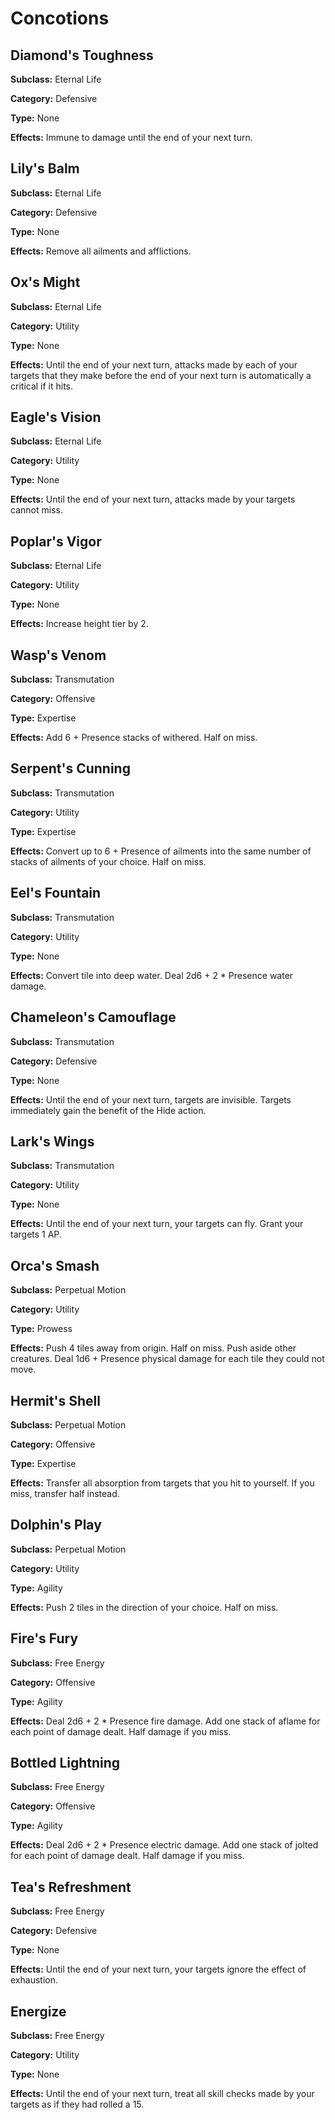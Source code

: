 # Concotions

## Diamond's Toughness

**Subclass:** Eternal Life

**Category:** Defensive

**Type:** None

**Effects:** Immune to damage until the end of your next turn.

## Lily's Balm

**Subclass:** Eternal Life

**Category:** Defensive

**Type:** None

**Effects:** Remove all ailments and afflictions.

## Ox's Might

**Subclass:** Eternal Life

**Category:** Utility

**Type:** None

**Effects:** Until the end of your next turn, attacks made by each of your targets that they make before the end of your next turn is automatically a critical if it hits.

## Eagle's Vision

**Subclass:** Eternal Life

**Category:** Utility

**Type:** None

**Effects:** Until the end of your next turn, attacks made by your targets cannot miss.

## Poplar's Vigor

**Subclass:** Eternal Life

**Category:** Utility

**Type:** None

**Effects:** Increase height tier by 2.

## Wasp's Venom

**Subclass:** Transmutation

**Category:** Offensive

**Type:** Expertise

**Effects:** Add 6 + Presence stacks of withered. Half on miss.

## Serpent's Cunning

**Subclass:** Transmutation

**Category:** Utility

**Type:** Expertise

**Effects:** Convert up to 6 + Presence of ailments into the same number of stacks of ailments of your choice. Half on miss.

## Eel's Fountain

**Subclass:** Transmutation

**Category:** Utility

**Type:** None

**Effects:** Convert tile into deep water. Deal 2d6 + 2 * Presence water damage.

## Chameleon's Camouflage

**Subclass:** Transmutation

**Category:** Defensive

**Type:** None

**Effects:** Until the end of your next turn, targets are invisible. Targets immediately gain the benefit of the Hide action.

## Lark's Wings

**Subclass:** Transmutation

**Category:** Utility

**Type:** None

**Effects:** Until the end of your next turn, your targets can fly. Grant your targets 1 AP.

## Orca's Smash

**Subclass:** Perpetual Motion

**Category:** Utility

**Type:** Prowess

**Effects:** Push 4 tiles away from origin. Half on miss. Push aside other creatures. Deal 1d6 + Presence physical damage for each tile they could not move.

## Hermit's Shell

**Subclass:** Perpetual Motion

**Category:** Offensive

**Type:** Expertise

**Effects:** Transfer all absorption from targets that you hit to yourself. If you miss, transfer half instead.

## Dolphin's Play

**Subclass:** Perpetual Motion

**Category:** Utility

**Type:** Agility

**Effects:** Push 2 tiles in the direction of your choice. Half on miss.

## Fire's Fury

**Subclass:** Free Energy

**Category:** Offensive

**Type:** Agility

**Effects:** Deal 2d6 + 2 * Presence fire damage. Add one stack of aflame for each point of damage dealt. Half damage if you miss.

## Bottled Lightning

**Subclass:** Free Energy

**Category:** Offensive

**Type:** Agility

**Effects:** Deal 2d6 + 2 * Presence electric damage. Add one stack of jolted for each point of damage dealt. Half damage if you miss.

## Tea's Refreshment

**Subclass:** Free Energy

**Category:** Defensive

**Type:** None

**Effects:** Until the end of your next turn, your targets ignore the effect of exhaustion.

## Energize

**Subclass:** Free Energy

**Category:** Utility

**Type:** None

**Effects:** Until the end of your next turn, treat all skill checks made by your targets as if they had rolled a 15.
